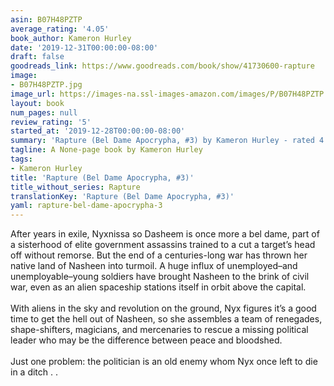 ```yaml
---
asin: B07H48PZTP
average_rating: '4.05'
book_author: Kameron Hurley
date: '2019-12-31T00:00:00-08:00'
draft: false
goodreads_link: https://www.goodreads.com/book/show/41730600-rapture
image:
- B07H48PZTP.jpg
image_url: https://images-na.ssl-images-amazon.com/images/P/B07H48PZTP.01._SCLZZZZZZZ.jpg
layout: book
num_pages: null
review_rating: '5'
started_at: '2019-12-28T00:00:00-08:00'
summary: 'Rapture (Bel Dame Apocrypha, #3) by Kameron Hurley - rated 4.05/5 on Goodreads'
tagline: A None-page book by Kameron Hurley
tags:
- Kameron Hurley
title: 'Rapture (Bel Dame Apocrypha, #3)'
title_without_series: Rapture
translationKey: 'Rapture (Bel Dame Apocrypha, #3)'
yaml: rapture-bel-dame-apocrypha-3
---
```


After years in exile, Nyxnissa so Dasheem is once more a bel dame, part of a sisterhood of elite government assassins trained to a cut a target’s head off without remorse. But the end of a centuries-long war has thrown her native land of Nasheen into turmoil. A huge influx of unemployed–and unemployable–young soldiers have brought Nasheen to the brink of civil war, even as an alien spaceship stations itself in orbit above the capital.<br /><br />With aliens in the sky and revolution on the ground, Nyx figures it’s a good time to get the hell out of Nasheen, so she assembles a team of renegades, shape-shifters, magicians, and mercenaries to rescue a missing political leader who may be the difference between peace and bloodshed.<br /><br />Just one problem: the politician is an old enemy whom Nyx once left to die in a ditch . .